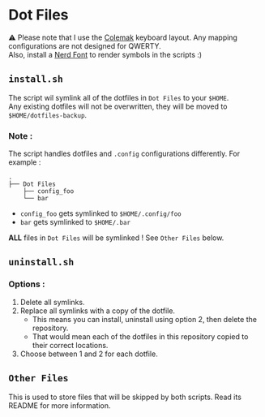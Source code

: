 # Dot Files
⚠️ Please note that I use the [Colemak](https://colemak.org/) keyboard layout. Any mapping configurations are not designed for QWERTY.\
Also, install a [Nerd Font](https://www.nerdfonts.com/) to render symbols in the scripts :)

## `install.sh`
The script wil symlink all of the dotfiles in `Dot Files` to your `$HOME`.\
Any existing dotfiles will not be overwritten, they will be moved to `$HOME/dotfiles-backup`.

### Note :
The script handles dotfiles and `.config` configurations differently. For example :

```
.
├── Dot Files
    ├── config_foo
    └── bar
```

* `config_foo` gets symlinked to `$HOME/.config/foo`
* `bar` gets symlinked to `$HOME/.bar`

**ALL** files in `Dot Files` will be symlinked ! See `Other Files` below.

## `uninstall.sh`

### Options :
1. Delete all symlinks.
2. Replace all symlinks with a copy of the dotfile.
    * This means you can install, uninstall using option 2, then delete the repository.
    * That would mean each of the dotfiles in this repository copied to their correct locations.
3. Choose between 1 and 2 for each dotfile.

## `Other Files`
This is used to store files that will be skipped by both scripts. Read its README for more information.
